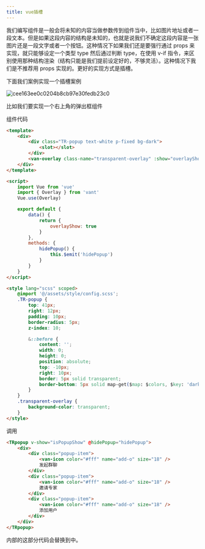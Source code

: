 ```yaml
---
title: vue插槽
---
```


我们编写组件是一般会将未知的内容当做参数传到组件当中，比如图片地址或者一段文本。但是如果这段内容的结构是未知的，也就是说我们不确定这段内容是一张图片还是一段文字或者一个按钮。这种情况下如果我们还是要强行通过 props 来实现，就只能够设定一个类型 type 然后通过判断 type，在使用 v-if 指令，来区别使用那种结构渲染（结构只能是我们提前设定好的，不够灵活）。这种情况下我们是不推荐用 props 实现的。更好的实现方式是插槽。

下面我们案例实现一个插槽案例

![cee163ee0c0204b8cb97e30fedb23c0](D:\Users\Desktop\cee163ee0c0204b8cb97e30fedb23c0.png)

比如我们要实现一个右上角的弹出框组件

组件代码

```html
<template>
    <div>
        <div class="TR-popup text-white p-fixed bg-dark">
            <slot></slot>
        </div>
        <van-overlay class-name="transparent-overlay" :show="overlayShow" z-index="2" @click="hidePopup" />
    </div>
</template>

<script>
    import Vue from 'vue'
    import { Overlay } from 'vant'
    Vue.use(Overlay)

    export default {
        data() {
            return {
                overlayShow: true
            }
        },
        methods: {
            hidePopup() {
                this.$emit('hidePopup')
            }
        }
    }
</script>

<style lang="scss" scoped>
    @import '@/assets/style/config.scss';
    .TR-popup {
        top: 41px;
        right: 12px;
        padding: 10px;
        border-radius: 5px;
        z-index: 10;

        &::before {
            content: '';
            width: 0;
            height: 0;
            position: absolute;
            top: -10px;
            right: 10px;
            border: 5px solid transparent;
            border-bottom: 5px solid map-get($map: $colors, $key: 'dark');
        }
    }
    .transparent-overlay {
        background-color: transparent;
    }
</style>
```

调用

```html
<TRpopup v-show="isPopupShow" @hidePopup="hidePopup">
    <div>
        <div class="popup-item">
            <van-icon color="#fff" name="add-o" size="18" />
            发起群聊
        </div>
        <div class="popup-item">
            <van-icon color="#fff" name="add-o" size="18" />
            邀请专家
        </div>
        <div class="popup-item">
            <van-icon color="#fff" name="add-o" size="18" />
            添加用户
        </div>
    </div>
</TRpopup>
```

内部的这部分代码会替换到<slot></slot>中。
